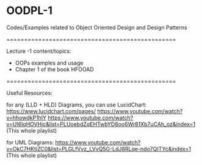 # OODPL-1
Codes/Examples related to Object Oriented Design and Design Patterns



================================================

Lecture -1 content/topics:

- OOPs examples and usage
- Chapter 1 of the book HFOOAD

================================================

Useful Resources:

for any (LLD + HLD) Diagrams, you can use LucidChart:
https://www.lucidchart.com/pages/
https://www.youtube.com/watch?v=hhowdkP1hlY
https://www.youtube.com/watch?v=UI6lqHOVHic&list=PLUoebdZqEHTwbYD8oo6Wr81Xb7uCAh_oz&index=1 (This whole playlist)


for UML Diagrams: 
https://www.youtube.com/watch?v=OkC7HKtiZC0&list=PLGLfVvz_LVvQ5G-LdJ8RLqe-ndo7QITYc&index=1 (This whole playlist)


